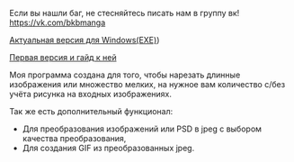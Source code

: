 Если вы нашли баг, не стесняйтесь писать нам в группу вк! https://vk.com/bkbmanga

[Актуальная версия для Windows(EXE)](https://github.com/SemCHICH/SlasherBKB/releases/tag/v3))

[Первая версия и гайд к ней](https://github.com/SemCHICH/SlasherBKB/tree/main)

Моя программа создана для того, чтобы нарезать длинные изображения или множество мелких, на нужное вам количество с/без учёта рисунка на входных изображениях.

Так же есть дополнительный функционал: 
- Для преобразования изображений или PSD в jpeg с выбором качества преобразования, 
- Для создания GIF из преобразованных jpeg.
